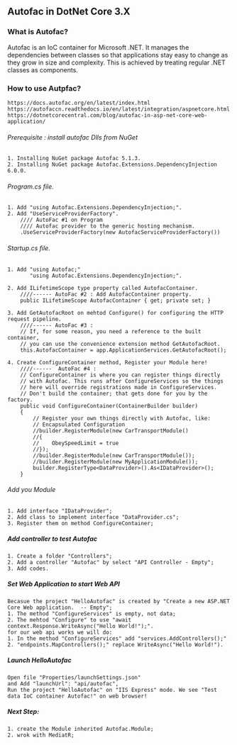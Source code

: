 ﻿## Autofac in DotNet Core 3.X
### What is Autofac?
Autofac is an IoC container for Microsoft .NET. 
It manages the dependencies between classes so that applications 
stay easy to change as they grow in size and complexity. 
This is achieved by treating regular .NET classes as components.

### How to use Autpfac?
    https://docs.autofac.org/en/latest/index.html
    https://autofaccn.readthedocs.io/en/latest/integration/aspnetcore.html
    https://dotnetcorecentral.com/blog/autofac-in-asp-net-core-web-application/

###### Prerequisite : install autofac Dlls from NuGet 
    1. Installing NuGet package Autofac 5.1.3.
    2. Installing NuGet package Autofac.Extensions.DependencyInjection 6.0.0.

###### Program.cs file.
    1. Add "using Autofac.Extensions.DependencyInjection;".
    2. Add "UseServiceProviderFactory".
        //// AutoFac #1 on Program 
        //// Autofac provider to the generic hosting mechanism.
        .UseServiceProviderFactory(new AutofacServiceProviderFactory())
###### Startup.cs file.
    1. Add "using Autofac;" 
           "using Autofac.Extensions.DependencyInjection;".    

    2. Add ILifetimeScope type property called AutofacContainer.
        ////------ AutoFac #2 : Add AutofacContainer property.
        public ILifetimeScope AutofacContainer { get; private set; }

    3. Add GetAutofacRoot on mehtod Configure() for configuring the HTTP request pipeline.
        ////------ AutoFac #3 :
        // If, for some reason, you need a reference to the built container, 
        // you can use the convenience extension method GetAutofacRoot.
        this.AutofacContainer = app.ApplicationServices.GetAutofacRoot();

    4. Create ConfigureContainer method, Register your Module here!
        ////------  AutoFac #4 :
        // ConfigureContainer is where you can register things directly
        // with Autofac. This runs after ConfigureServices so the things
        // here will override registrations made in ConfigureServices.
        // Don't build the container; that gets done for you by the factory.
        public void ConfigureContainer(ContainerBuilder builder)
        {
            // Register your own things directly with Autofac, like:
            // Encapsulated Configuration
            //builder.RegisterModule(new CarTransportModule()
            //{
            //    ObeySpeedLimit = true
            //});
            //builder.RegisterModule(new CarTransportModule());
            //builder.RegisterModule(new MyApplicationModule());
            builder.RegisterType<DataProvider>().As<IDataProvider>();
        }

###### Add you Module 
    1. Add interface "IDataProvider";
    2. Add class to implement interface "DataProvider.cs";
    3. Register them on method ConfigureContainer;

##### Add controller to test Autofac
    1. Create a folder "Controllers";
    2. Add a controller "Autofac" by select "API Controller - Empty";
    3. Add codes.

##### Set Web Application to start Web API
    Becasue the project "HelloAutofac" is created by "Create a new ASP.NET Core Web application.  -- Empty";
    1. The method "ConfigureServices" is empty, not data;
    2. The mehtod "Configure" to use "await context.Response.WriteAsync("Hello World!");".
    for our web api works we will do:
    1. In the method "ConfigureServices" add "services.AddControllers();"
    2. "endpoints.MapControllers();" replace WriteAsync("Hello World!").

##### Launch HelloAutofac
    Open file "Properties/launchSettings.json" 
    and Add "launchUrl": "api/autofac",
    Run the project "HelloAutofac" on "IIS Express" mode. We see "Test data IoC container Autofac!" on web browser!

##### Next Step:
    1. create the Module inherited Autofac.Module;
    2. wrok with MediatR;